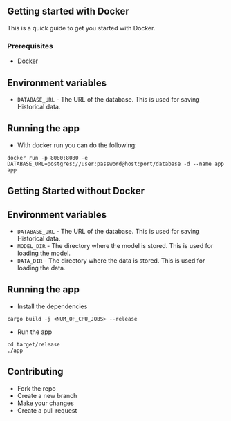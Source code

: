 ## Getting started with Docker

This is a quick guide to get you started with Docker. 

### Prerequisites
- [Docker](https://docs.docker.com/get-docker/)

## Environment variables
- `DATABASE_URL` - The URL of the database. This is used for saving Historical data.

## Running the app
- With docker run you can do the following:
```shell
docker run -p 8080:8080 -e DATABASE_URL=postgres://user:password@host:port/database -d --name app app
```

## Getting Started without Docker


## Environment variables
- `DATABASE_URL` - The URL of the database. This is used for saving Historical data.
- `MODEL_DIR` - The directory where the model is stored. This is used for loading the model.
- `DATA_DIR` - The directory where the data is stored. This is used for loading the data.


## Running the app
- Install the dependencies
```shell
cargo build -j <NUM_OF_CPU_JOBS> --release
```

- Run the app
```shell
cd target/release
./app
```

## Contributing
- Fork the repo
- Create a new branch
- Make your changes
- Create a pull request
